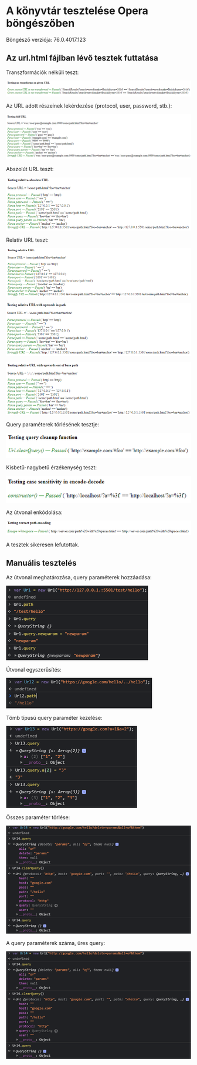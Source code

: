 # A könyvtár tesztelése Opera böngészőben

Böngésző verziója: 76.0.4017.123

## Az url.html fájlban lévő tesztek futtatása

Transzformációk nélküli teszt:

![](../img/opera_test/1.png)

Az URL adott részeinek lekérdezése (protocol, user, password, stb.):

![](../img/opera_test/2.png)

Abszolút URL teszt:

![](../img/opera_test/3.png)

Relatív URL teszt:

![](../img/opera_test/4.png)

![](../img/opera_test/5.png)

![](../img/opera_test/6.png)

Query paraméterek törlésének tesztje:

![](../img/opera_test/7.png)

Kisbetű-nagybetű érzékenység teszt:

![](../img/opera_test/8.png)

Az útvonal enkódolása:

![](../img/opera_test/9.png)

A tesztek sikeresen lefutottak.

## Manuális tesztelés

Az útvonal meghatározása, query paraméterek hozzáadása:

![](../img/opera_test/10.png)

Útvonal egyszerűsítés:

![](../img/opera_test/11.png)

Tömb típusú query paraméter kezelése:

![](../img/opera_test/12.png)

Összes paraméter törlése:

![](../img/opera_test/13.png)

A query paraméterek száma, üres query:

![](../img/opera_test/14.png)
